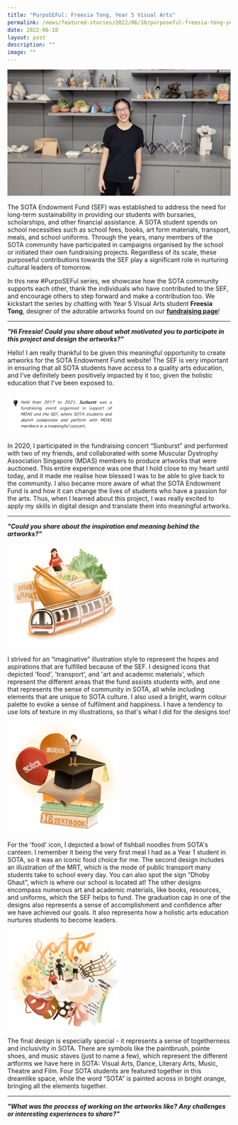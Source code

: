```yaml
---
title: "PurpoSEFul: Freesia Tong, Year 5 Visual Arts"
permalink: /news/featured-stories/2022/06/10/purposeful-freesia-tong-year-5-visual-arts/
date: 2022-06-10
layout: post
description: ""
image: ""
---
```

![](/images/freesia-tong.jpg)

The SOTA Endowment Fund (SEF) was established to address the need for long-term sustainability in providing our students with bursaries, scholarships, and other financial assistance. A SOTA student spends on school necessities such as school fees, books, art form materials, transport, meals, and school uniforms. Through the years, many members of the SOTA community have participated in campaigns organised by the school or initiated their own fundraising projects. Regardless of its scale, these purposeful contributions towards the SEF play a significant role in nurturing cultural leaders of tomorrow.  
  
In this new&nbsp;#PurpoSEFul&nbsp;series, we showcase how the SOTA community supports each other, thank the individuals who have contributed to the SEF, and encourage others to step forward and make a contribution too. We kickstart the series by chatting with Year 5 Visual Arts student&nbsp;**Freesia Tong**, designer of the adorable artworks found on our&nbsp;[**fundraising page**](/getting-involved/donate)!


<hr>


**_"Hi Freesia! Could you share about what motivated you to participate in this project and design the artworks?"_**  
  
Hello! I am really thankful to be given this meaningful opportunity to create artworks for the SOTA Endowment Fund website! The SEF is very important in ensuring that all SOTA students have access to a quality arts education, and I've definitely been positively impacted by it too, given the holistic education that I've been exposed to.


<img style="width:50%" src="/images/freesia-1.png">

In 2020, I participated in the fundraising concert “Sunburst” and performed with two of my friends, and collaborated with some Muscular Dystrophy Association Singapore (MDAS) members to produce artworks that were auctioned. This entire experience was one that I hold close to my heart until today, and it made me realise how blessed I was to be able to give back to the community. I also became more aware of what the SOTA Endowment Fund is and how it can change the lives of students who have a passion for the arts. Thus, when I learned about this project, I was really excited to apply my skills in digital design and translate them into meaningful artworks.

<hr> 

**_"Could you share about the inspiration and meaning behind the artworks?"_**

<img style="width:50%" src="/images/icon-2.png">
		 
I strived for an “imaginative” illustration style to represent the hopes and aspirations that are fulfilled because of the SEF. I designed icons that depicted 'food', 'transport', and 'art and academic materials', which represent the different areas that the fund assists students with, and one that represents the sense of community in SOTA, all while including elements that are unique to SOTA culture. I also used a bright, warm colour palette to evoke a sense of fulfilment and happiness. I have a tendency to use lots of texture in my illustrations, so that's what I did for the designs too!

<img style="width:50%" src="/images/icon-4.png">

For the 'food' icon, I depicted a bowl of fishball noodles from SOTA's canteen. I remember it being the very first meal I had as a Year 1 student in SOTA, so it was an iconic food choice for me. The second design includes an illustration of the MRT, which is the mode of public transport many students take to school every day. You can also spot the sign “Dhoby Ghaut”, which is where our school is located at! The other designs encompass numerous art and academic materials, like books, resources, and uniforms, which the SEF helps to fund. The graduation cap in one of the designs also represents a sense of accomplishment and confidence after we have achieved our goals. It also represents how a holistic arts education nurtures students to become leaders.

<img style="width:50%" src="/images/icon--sef.jpg">
		 
The final design is especially special - it represents a sense of togetherness and inclusivity in SOTA. There are symbols like the paintbrush, pointe shoes, and music staves (just to name a few), which represent the different artforms we have here in SOTA: Visual Arts, Dance, Literary Arts, Music, Theatre and Film. Four SOTA students are featured together in this dreamlike space, while the word “SOTA” is painted across in bright orange, bringing all the elements together.

<hr>

**_"What was the process of working on the artworks like? Any challenges or interesting experiences to share?"_**
